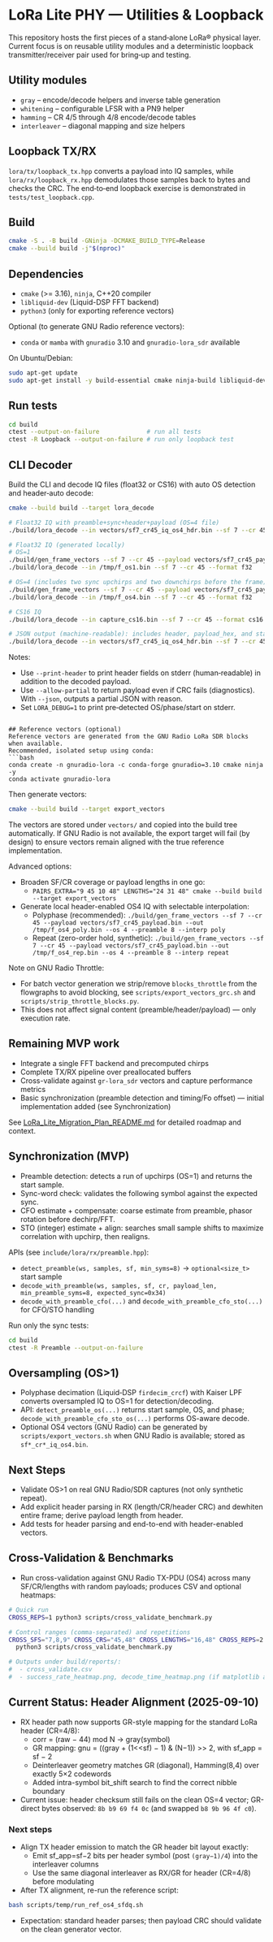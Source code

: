 # LoRa Lite PHY — Utilities & Loopback

This repository hosts the first pieces of a stand‑alone LoRa® physical layer.  
Current focus is on reusable utility modules and a deterministic loopback
transmitter/receiver pair used for bring‑up and testing.

## Utility modules
- `gray` – encode/decode helpers and inverse table generation
- `whitening` – configurable LFSR with a PN9 helper
- `hamming` – CR 4/5 through 4/8 encode/decode tables
- `interleaver` – diagonal mapping and size helpers

## Loopback TX/RX
`lora/tx/loopback_tx.hpp` converts a payload into IQ samples, while
`lora/rx/loopback_rx.hpp` demodulates those samples back to bytes and checks the
CRC.  The end‑to‑end loopback exercise is demonstrated in
`tests/test_loopback.cpp`.

## Build
```bash
cmake -S . -B build -GNinja -DCMAKE_BUILD_TYPE=Release
cmake --build build -j"$(nproc)"
```

## Dependencies
- `cmake` (>= 3.16), `ninja`, C++20 compiler
- `libliquid-dev` (Liquid-DSP FFT backend)
- `python3` (only for exporting reference vectors)

Optional (to generate GNU Radio reference vectors):
- `conda` or `mamba` with `gnuradio` 3.10 and `gnuradio-lora_sdr` available

On Ubuntu/Debian:
```bash
sudo apt-get update
sudo apt-get install -y build-essential cmake ninja-build libliquid-dev python3
```

## Run tests
```bash
cd build
ctest --output-on-failure             # run all tests
ctest -R Loopback --output-on-failure # run only loopback test
```

## CLI Decoder
Build the CLI and decode IQ files (float32 or CS16) with auto OS detection and header‑auto decode:
```bash
cmake --build build --target lora_decode

# Float32 IQ with preamble+sync+header+payload (OS=4 file)
./build/lora_decode --in vectors/sf7_cr45_iq_os4_hdr.bin --sf 7 --cr 45 --format f32

# Float32 IQ (generated locally)
# OS=1
./build/gen_frame_vectors --sf 7 --cr 45 --payload vectors/sf7_cr45_payload.bin --out /tmp/f_os1.bin --os 1 --preamble 8
./build/lora_decode --in /tmp/f_os1.bin --sf 7 --cr 45 --format f32

# OS=4 (includes two sync upchirps and two downchirps before the frame)
./build/gen_frame_vectors --sf 7 --cr 45 --payload vectors/sf7_cr45_payload.bin --out /tmp/f_os4.bin --os 4 --preamble 8
./build/lora_decode --in /tmp/f_os4.bin --sf 7 --cr 45 --format f32

# CS16 IQ
./build/lora_decode --in capture_cs16.bin --sf 7 --cr 45 --format cs16 --out payload.bin

# JSON output (machine‑readable): includes header, payload_hex, and status
./build/lora_decode --in vectors/sf7_cr45_iq_os4_hdr.bin --sf 7 --cr 45 --format f32 --json
```

Notes:
- Use `--print-header` to print header fields on stderr (human‑readable) in addition to the decoded payload.
- Use `--allow-partial` to return payload even if CRC fails (diagnostics). With `--json`, outputs a partial JSON with reason.
- Set `LORA_DEBUG=1` to print pre‑detected OS/phase/start on stderr.
```

## Reference vectors (optional)
Reference vectors are generated from the GNU Radio LoRa SDR blocks when available.
Recommended, isolated setup using conda:
```bash
conda create -n gnuradio-lora -c conda-forge gnuradio=3.10 cmake ninja -y
conda activate gnuradio-lora
```
Then generate vectors:
```bash
cmake --build build --target export_vectors
```
The vectors are stored under `vectors/` and copied into the build tree automatically.
If GNU Radio is not available, the export target will fail (by design) to ensure
vectors remain aligned with the true reference implementation.

Advanced options:
- Broaden SF/CR coverage or payload lengths in one go:
  - `PAIRS_EXTRA="9 45 10 48" LENGTHS="24 31 48" cmake --build build --target export_vectors`
- Generate local header-enabled OS4 IQ with selectable interpolation:
  - Polyphase (recommended):
    `./build/gen_frame_vectors --sf 7 --cr 45 --payload vectors/sf7_cr45_payload.bin --out /tmp/f_os4_poly.bin --os 4 --preamble 8 --interp poly`
  - Repeat (zero-order hold, synthetic):
    `./build/gen_frame_vectors --sf 7 --cr 45 --payload vectors/sf7_cr45_payload.bin --out /tmp/f_os4_rep.bin --os 4 --preamble 8 --interp repeat`

Note on GNU Radio Throttle:
- For batch vector generation we strip/remove `blocks_throttle` from the flowgraphs to avoid blocking, see `scripts/export_vectors_grc.sh` and `scripts/strip_throttle_blocks.py`.
- This does not affect signal content (preamble/header/payload) — only execution rate.

## Remaining MVP work
- Integrate a single FFT backend and precomputed chirps
- Complete TX/RX pipeline over preallocated buffers
- Cross-validate against `gr-lora_sdr` vectors and capture performance metrics
- Basic synchronization (preamble detection and timing/Fo offset) — initial implementation added (see Synchronization)

See [LoRa_Lite_Migration_Plan_README.md](LoRa_Lite_Migration_Plan_README.md)
for detailed roadmap and context.

## Synchronization (MVP)
- Preamble detection: detects a run of upchirps (OS=1) and returns the start sample.
- Sync-word check: validates the following symbol against the expected sync.
- CFO estimate + compensate: coarse estimate from preamble, phasor rotation before dechirp/FFT.
- STO (integer) estimate + align: searches small sample shifts to maximize correlation with upchirp, then realigns.

APIs (see `include/lora/rx/preamble.hpp`):
- `detect_preamble(ws, samples, sf, min_syms=8)` → `optional<size_t>` start sample
- `decode_with_preamble(ws, samples, sf, cr, payload_len, min_preamble_syms=8, expected_sync=0x34)`
- `decode_with_preamble_cfo(...)` and `decode_with_preamble_cfo_sto(...)` for CFO/STO handling

Run only the sync tests:
```bash
cd build
ctest -R Preamble --output-on-failure
```

## Oversampling (OS>1)
- Polyphase decimation (Liquid‑DSP `firdecim_crcf`) with Kaiser LPF converts oversampled IQ to OS=1 for detection/decoding.
- API: `detect_preamble_os(...)` returns start sample, OS, and phase; `decode_with_preamble_cfo_sto_os(...)` performs OS-aware decode.
- Optional OS4 vectors (GNU Radio) can be generated by `scripts/export_vectors.sh` when GNU Radio is available; stored as `sf*_cr*_iq_os4.bin`.

## Next Steps
- Validate OS>1 on real GNU Radio/SDR captures (not only synthetic repeat).
- Add explicit header parsing in RX (length/CR/header CRC) and dewhiten entire frame; derive payload length from header.
- Add tests for header parsing and end-to-end with header-enabled vectors.

## Cross-Validation & Benchmarks
- Run cross-validation against GNU Radio TX-PDU (OS4) across many SF/CR/lengths with random payloads; produces CSV and optional heatmaps:
```bash
# Quick run
CROSS_REPS=1 python3 scripts/cross_validate_benchmark.py

# Control ranges (comma-separated) and repetitions
CROSS_SFS="7,8,9" CROSS_CRS="45,48" CROSS_LENGTHS="16,48" CROSS_REPS=2 \
  python3 scripts/cross_validate_benchmark.py

# Outputs under build/reports/:
#  - cross_validate.csv
#  - success_rate_heatmap.png, decode_time_heatmap.png (if matplotlib available)
```

## Current Status: Header Alignment (2025-09-10)
- RX header path now supports GR-style mapping for the standard LoRa header (CR=4/8):
  - corr = (raw − 44) mod N → gray(symbol)
  - GR mapping: gnu = ((gray + (1<<sf) − 1) & (N−1)) >> 2, with sf_app = sf − 2
  - Deinterleaver geometry matches GR (diagonal), Hamming(8,4) over exactly 5×2 codewords
  - Added intra-symbol bit_shift search to find the correct nibble boundary
- Current issue: header checksum still fails on the clean OS=4 vector; GR-direct bytes observed: `8b b9 69 f4 0c` (and swapped `b8 9b 96 4f c0`).

### Next steps
- Align TX header emission to match the GR header bit layout exactly:
  - Emit sf_app=sf−2 bits per header symbol (post `(gray−1)/4`) into the interleaver columns
  - Use the same diagonal interleaver as RX/GR for header (CR=4/8) before modulating
- After TX alignment, re-run the reference script:
```bash
bash scripts/temp/run_ref_os4_sfdq.sh
```
- Expectation: standard header parses; then payload CRC should validate on the clean generator vector.